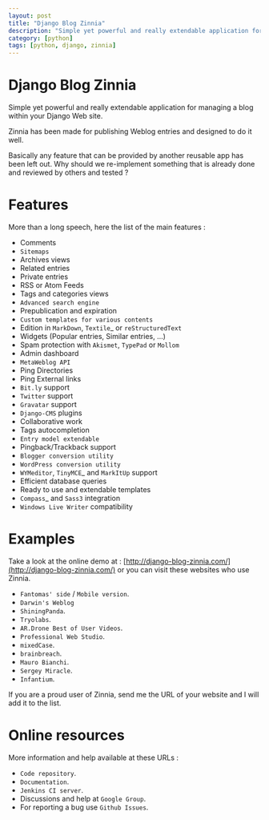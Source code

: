 ```yaml
---
layout: post
title: "Django Blog Zinnia"
description: "Simple yet powerful and really extendable application for managing a blog"
category: [python] 
tags: [python, django, zinnia]
---
```


Django Blog Zinnia
==================

Simple yet powerful and really extendable application for managing a blog
within your Django Web site.

Zinnia has been made for publishing Weblog entries and designed to do it well.

Basically any feature that can be provided by another reusable app has been
left out.
Why should we re-implement something that is already done and reviewed by
others and tested ?

Features
========

More than a long speech, here the list of the main features :

* Comments
* `Sitemaps`
* Archives views
* Related entries
* Private entries
* RSS or Atom Feeds
* Tags and categories views
* `Advanced search engine`
* Prepublication and expiration
* `Custom templates for various contents`
* Edition in `MarkDown`, `Textile`_ or `reStructuredText`
* Widgets (Popular entries, Similar entries, ...)
* Spam protection with `Akismet`, `TypePad` or `Mollom`
* Admin dashboard
* `MetaWeblog API`
* Ping Directories
* Ping External links
* `Bit.ly` support
* `Twitter` support
* `Gravatar` support
* `Django-CMS` plugins
* Collaborative work
* Tags autocompletion
* `Entry model extendable`
* Pingback/Trackback support
* `Blogger conversion utility`
* `WordPress conversion utility`
* `WYMeditor`, `TinyMCE`_ and `MarkItUp` support
* Efficient database queries
* Ready to use and extendable templates
* `Compass`_ and `Sass3` integration
* `Windows Live Writer` compatibility

Examples
========

Take a look at the online demo at : [http://django-blog-zinnia.com/](http://django-blog-zinnia.com/)
or you can visit these websites who use Zinnia.

* `Fantomas' side`  / `Mobile version`.
* `Darwin's Weblog`
* `ShiningPanda`.
* `Tryolabs`.
* `AR.Drone Best of User Videos`.
* `Professional Web Studio`.
* `mixedCase`.
* `brainbreach`.
* `Mauro Bianchi`.
* `Sergey Miracle`.
* `Infantium`.


If you are a proud user of Zinnia, send me the URL of your website and I
will add it to the list.

Online resources
================

More information and help available at these URLs :

* `Code repository`.
* `Documentation`.
* `Jenkins CI server`.
* Discussions and help at `Google Group`.
* For reporting a bug use `Github Issues`.



